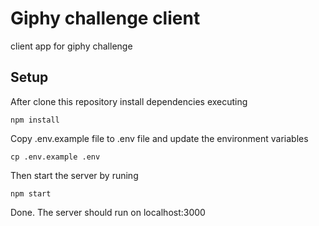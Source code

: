 # Giphy challenge client

client app for giphy challenge

## Setup

After clone this repository install dependencies executing
```
npm install
```
Copy .env.example file to .env file and update the environment variables
```
cp .env.example .env
```
Then start the server by runing
```
npm start
```
Done. The server should run on localhost:3000
